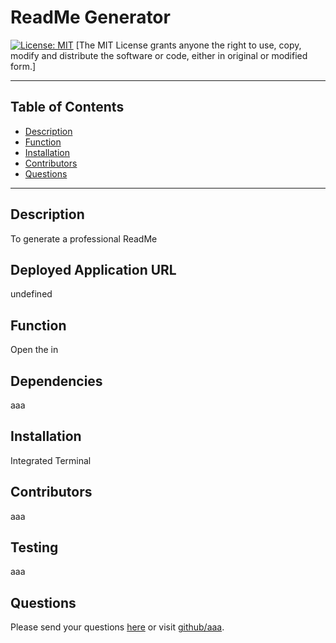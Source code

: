 # ReadMe Generator 
 [![License: MIT](https://img.shields.io/badge/License-MIT-yellow.svg)](https://opensource.org/licenses/MIT)
 [The MIT License grants anyone the right to use, copy, modify and distribute the software or code, either in original or modified form.]


  -------------------------
  ## Table of Contents
  * [Description](#description)
  * [Function](#function)
  * [Installation](#installation)
  * [Contributors](#contributors)
  * [Questions](#questions)
  -------------------------
  ## Description
  To generate a professional ReadMe
  ## Deployed Application URL
  undefined
  ## Function
  Open the in
  ## Dependencies 
  aaa
  ## Installation
  Integrated Terminal
  ## Contributors
  aaa
  ## Testing
  aaa
  ## Questions
  Please send your questions [here](mailto:aaa?subject=[GitHub]) or visit [github/aaa](https://github.com/aaa).
  